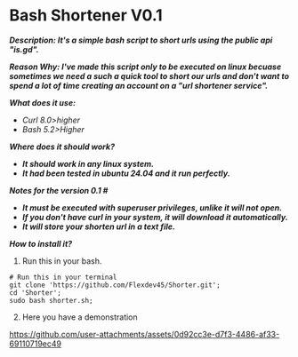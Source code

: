 # Bash Shortener V0.1
***Description: It's a simple bash script to short urls using the public api "is.gd".***

***Reason Why: I've made this script only to be executed on linux becuase sometimes we need a such a quick tool to short our urls and don't want to spend a lot of time creating an account on a "url shortener service".***

***What does it use:***
* *Curl 8.0>higher*
* *Bash 5.2>Higher*

***Where does it should work?***
* ***It should work in any linux system.***
* ***It had been tested in ubuntu 24.04 and it run perfectly.***

***Notes for the version 0.1 #***
* ***It must be executed with superuser privileges, unlike it will not open.***
* ***If you don't have curl in your system, it will download it automatically.***
* ***It will store your shorten url in a text file.***

***How to install it?***
1. Run this in your bash.
```
# Run this in your terminal
git clone 'https://github.com/Flexdev45/Shorter.git';
cd 'Shorter';
sudo bash shorter.sh;
```

2. Here you have a demonstration

https://github.com/user-attachments/assets/0d92cc3e-d7f3-4486-af33-69110719ec49
